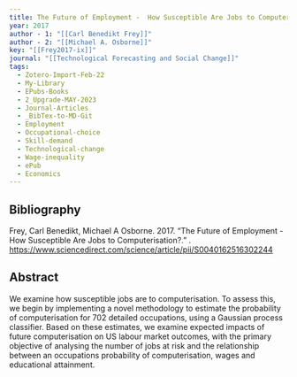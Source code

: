 ```yaml
---
title: The Future of Employment -  How Susceptible Are Jobs to Computerisation?
year: 2017
author - 1: "[[Carl Benedikt Frey]]"
author - 2: "[[Michael A. Osborne]]"
key: "[[Frey2017-ix]]"
journal: "[[Technological Forecasting and Social Change]]"
tags:
  - Zotero-Import-Feb-22
  - My-Library
  - EPubs-Books
  - 2_Upgrade-MAY-2023
  - Journal-Articles
  - _BibTex-to-MD-Git
  - Employment
  - Occupational-choice
  - Skill-demand
  - Technological-change
  - Wage-inequality
  - ePub
  - Economics
---
```


## Bibliography
Frey, Carl Benedikt, Michael A Osborne. 2017. “The Future of Employment -  How Susceptible Are Jobs to Computerisation?.” . https://www.sciencedirect.com/science/article/pii/S0040162516302244

## Abstract
We examine how susceptible jobs are to computerisation. To assess this, we begin by implementing a novel methodology to estimate the probability of computerisation for 702 detailed occupations, using a Gaussian process classifier. Based on these estimates, we examine expected impacts of future computerisation on US labour market outcomes, with the primary objective of analysing the number of jobs at risk and the relationship between an occupations probability of computerisation, wages and educational attainment.